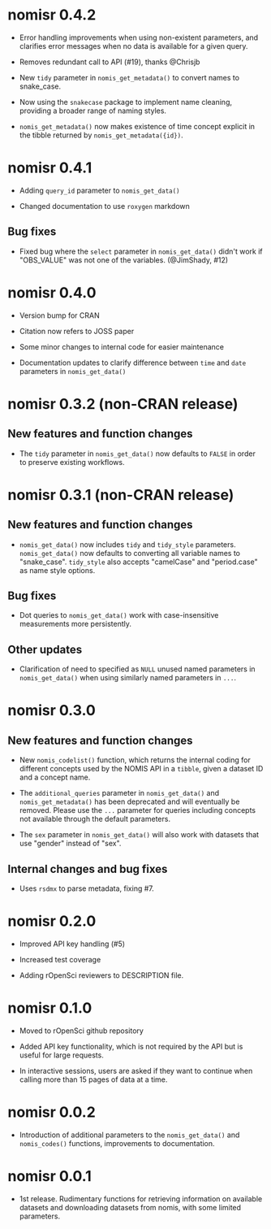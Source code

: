 

# nomisr 0.4.2

* Error handling improvements when using non-existent parameters, and clarifies
  error messages when no data is available for a given query.
  
* Removes redundant call to API (#19), thanks @Chrisjb

* New `tidy` parameter in `nomis_get_metadata()` to convert names to snake_case.

* Now using the `snakecase` package to implement name cleaning, 
  providing a broader range of naming styles.
  
* `nomis_get_metadata()` now makes existence of time concept explicit in the 
  tibble returned by `nomis_get_metadata({id})`.


# nomisr 0.4.1

* Adding `query_id` parameter to `nomis_get_data()`

* Changed documentation to use `roxygen` markdown

## Bug fixes

* Fixed bug where the `select` parameter in `nomis_get_data()` didn't work if 
  "OBS_VALUE" was not one of the variables. (@JimShady, #12)


# nomisr 0.4.0

* Version bump for CRAN

* Citation now refers to JOSS paper

* Some minor changes to internal code for easier maintenance

* Documentation updates to clarify difference between `time` and `date` 
parameters in `nomis_get_data()`


# nomisr 0.3.2 (non-CRAN release)

## New features and function changes

* The `tidy` parameter in `nomis_get_data()` now defaults to `FALSE` in order
to preserve existing workflows.

# nomisr 0.3.1 (non-CRAN release)

## New features and function changes

* `nomis_get_data()` now includes `tidy` and `tidy_style` parameters. 
`nomis_get_data()` now defaults to converting all variable names to 
"snake_case". `tidy_style` also accepts "camelCase" and "period.case" as name
style options.

## Bug fixes

* Dot queries to `nomis_get_data()` work with case-insensitive measurements 
more persistently. 

## Other updates

* Clarification of need to specified as `NULL` unused named parameters in
`nomis_get_data()` when using similarly named parameters in `...`.

# nomisr 0.3.0

## New features and function changes

* New `nomis_codelist()` function, which returns the internal coding for 
different concepts used by the NOMIS API in a `tibble`, given a dataset 
ID and a concept name. 

* The `additional_queries` parameter in `nomis_get_data()` and 
`nomis_get_metadata()` has been deprecated and will eventually be removed. 
Please use the `...` parameter for queries including concepts not available 
through the default parameters.

* The `sex` parameter in `nomis_get_data()` will also work with datasets that 
use "gender" instead of "sex".

## Internal changes and bug fixes

* Uses `rsdmx` to parse metadata, fixing #7.

# nomisr 0.2.0

* Improved API key handling (#5)

* Increased test coverage

* Adding rOpenSci reviewers to DESCRIPTION file.


# nomisr 0.1.0

* Moved to rOpenSci github repository

* Added API key functionality, which is not required by the API but is 
useful for large requests.

* In interactive sessions, users are asked if they want to continue when 
calling more than 15 pages of data at a time.

# nomisr 0.0.2

* Introduction of additional parameters to the `nomis_get_data()` and 
`nomis_codes()` functions, improvements to documentation.

# nomisr 0.0.1

* 1st release. Rudimentary functions for retrieving information on available 
datasets and downloading datasets from nomis, with some limited parameters.

